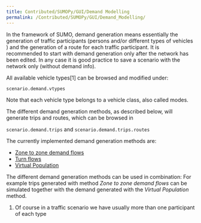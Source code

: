 ```yaml
---
title: Contributed/SUMOPy/GUI/Demand Modelling
permalink: /Contributed/SUMOPy/GUI/Demand_Modelling/
---
```


In the framework of SUMO, demand generation means essentially the
generation of traffic participants (persons and/or different types of
vehicles ) and the generation of a route for each traffic participant.
It is recommended to start with demand generation only after the network
has been edited. In any case it is good practice to save a scenario with
the network only (without demand info).

All available vehicle types\[1\] can be browsed and modified under:

`scenario.demand.vtypes`

Note that each vehicle type belongs to a vehicle class, also called
modes.

The different demand generation methods, as described below, will
generate trips and routes, which can be browsed in

`scenario.demand.trips` and `scenario.demand.trips.routes`

The currently implemented demand generation methods are:

- [Zone to zone demand flows](../../../Contributed/SUMOPy/Demand/Zone_To_Zone.md)
- [Turn flows](../../../Contributed/SUMOPy/Demand/Turn_Flows.md)
- [Virtual Population](../../../Contributed/SUMOPy/Demand/Virtual_Population.md)

The different demand generation methods can be used in combination: For
example trips generated with method *Zone to zone demand flows* can be
simulated together with the demand generated with the *Virtual
Population* method.

1.  Of course in a traffic scenario we have usually more than one
    participant of each type